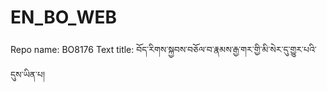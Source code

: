 # EN_BO_WEB
Repo name: BO8176
Text title: བོད་རིགས་སྐྱབས་བཅོལ་བ་རྣམས་རྒྱ་གར་གྱི་མི་སེར་དུ་གྱུར་པའི་དུས་ཡིན་པ།